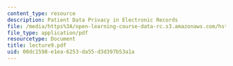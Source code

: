 ```yaml
---
content_type: resource
description: Patient Data Privacy in Electronic Records
file: /media/https%3A/open-learning-course-data-rc.s3.amazonaws.com/hst-950j-medical-computing-spring-2003/00dc1598e1ea6253da55d3d397b53a1a_lecture9.pdf
file_type: application/pdf
resourcetype: Document
title: lecture9.pdf
uid: 00dc1598-e1ea-6253-da55-d3d397b53a1a
---
```

